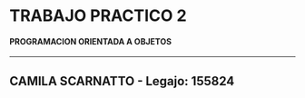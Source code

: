 # TRABAJO PRACTICO 2

#### PROGRAMACION ORIENTADA A OBJETOS
------ 

## **CAMILA SCARNATTO** - Legajo: **155824**

